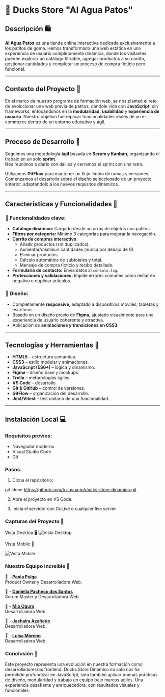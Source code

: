# 🦆 Ducks Store "Al Agua Patos"

## Descripción 🛍️  
**Al Agua Patos** es una tienda online interactiva dedicada exclusivamente a los patitos de goma. Hemos transformado una web estática en una experiencia de usuario completamente dinámica, donde los visitantes pueden explorar un catálogo filtrable, agregar productos a su carrito, gestionar cantidades y completar un proceso de compra ficticio pero funcional.

---

## Contexto del Proyecto 💼  
En el marco de nuestro programa de formación web, se nos planteó el reto de evolucionar una web previa de patitos, dándole vida con **JavaScript**, sin frameworks, enfocándonos en la **modularidad**, **usabilidad** y **experiencia de usuario**. Nuestro objetivo fue replicar funcionalidades reales de un e-commerce dentro de un entorno educativo y ágil.

---

## Proceso de Desarrollo 🚧  
Seguimos una metodología **ágil** basada en **Scrum y Kanban**, organizando el trabajo en un solo **sprint**.  
Nos reunimos a diario con dailies y cerramos el sprint con una retro.  

Utilizamos **GitFlow** para mantener un flujo limpio de ramas y versiones. Comenzamos el desarrollo sobre el diseño seleccionado de un proyecto anterior, adaptándolo a los nuevos requisitos dinámicos.

---

## Características y Funcionalidades 🛒  

### 🧩 Funcionalidades clave:
- **Catálogo dinámico:** Cargado desde un array de objetos con patitos.
- **Filtros por categoría:** Mínimo 3 categorías para mejorar la navegación.
- **Carrito de compras interactivo:**  
  - Añadir productos (sin duplicados).  
  - Aumentar/disminuir cantidades (nunca por debajo de 0).  
  - Eliminar productos.  
  - Cálculo automático de subtotales y total.  
  - Mensaje de compra ficticio y recibo detallado.
- **Formulario de contacto:** Envía datos al `console.log`.
- **Protecciones y validaciones:** Impide errores comunes como restar en negativo o duplicar artículos.

### 📱 Diseño:
- Completamente **responsive**, adaptado a dispositivos móviles, tabletas y escritorio.
- Basado en un diseño previo de **Figma**, ajustado visualmente para una experiencia de usuario coherente y atractiva.
- Aplicación de **animaciones y transiciones en CSS3**.

---

## Tecnologías y Herramientas 🔧  
- **HTML5** – estructura semántica.  
- **CSS3** – estilo modular y animaciones.  
- **JavaScript (ES6+)** – lógica y dinamismo.  
- **Figma** – diseño base y mockups.
- **Trello** – metodologías ágiles.  
- **VS Code** – desarrollo.  
- **Git & GitHub** – control de versiones.  
- **GitFlow** – organización del desarrollo.  
- **Jest/Vitest** – test unitario de una funcionalidad.

---

## Instalación Local 💻  

### Requisitos previos:
- Navegador moderno  
- Visual Studio Code  
- Git

### Pasos:
1. Clona el repositorio:

git clone https://github.com/tu-usuario/ducks-store-dinamico.git

2. Abre el proyecto en VS Code.

3. Inicia el servidor con GoLive o cualquier live server.

### Capturas del Proyecto 📸
Vista Desktop
🖥️ 
![Vista Desktop](Imágenes\desktop-view.png)

Vista Mobile
📱 

![Vista Mobile](Imágenes\mobile-view.png)

### Nuestro Equipo Increíble 💫
🧠 - **[Paola Pulga](https://github.com/Pao-Pul)**  
  Product Owner y Desarrolladora Web.
  
🧠 - **[Daniella Pacheco dos Santos](https://github.com/DaniPacheco8)**  
  Scrum Master y Desarrolladora Web.
  
🧠 - **[Mio Ogura](https://github.com/miaryl)**  
  Desarrolladora Web.
  
🧠 - **[Jashaira Azañedo](https://github.com/JMileny89)**  
  Desarrolladora Web.
  
🧠 - **[Luisa Moreno](https://github.com/LuMorenoM)**  
  Desarrolladora Web.

  

### Conclusión 🚀
Este proyecto representa una evolución en nuestra formación como desarrolladores/as frontend. Ducks Store Dinámico no solo nos ha permitido profundizar en JavaScript, sino también aplicar buenas prácticas de diseño, modularidad y trabajo en equipo bajo marcos ágiles. Una experiencia desafiante y enriquecedora, con resultados visuales y funcionales.



